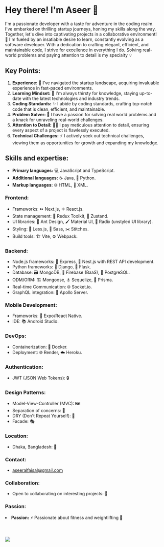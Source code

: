 <h1>Hey there! I'm Aseer <span>👋</span></h1>
<p>
  I'm a passionate developer with a taste for adventure in the coding realm. I've embarked on thrilling startup journeys, honing my skills along the way. Together, let's dive into captivating projects in a collaborative environment! <span>🚀</span> I'm fueled by an insatiable desire to learn, constantly evolving as a software developer. With a dedication to crafting elegant, efficient, and maintainable code, I strive for excellence in everything I do. Solving real-world problems and paying attention to detail is my specialty <span>💡</span>
</p>

<h2>Key Points:</h2>
<ol>
  <li>
    <strong>Experience:</strong> 🎯 I've navigated the startup landscape, acquiring invaluable experience in fast-paced environments.
  </li>
  <li>
    <strong>Learning Mindset:</strong> 🌱 I'm always thirsty for knowledge, staying up-to-date with the latest technologies and industry trends.
  </li>
  <li>
    <strong>Coding Standards:</strong> ✨ I abide by coding standards, crafting top-notch code that is clean, efficient, and maintainable.
  </li>
  <li>
    <strong>Problem Solver:</strong> 🎯 I have a passion for solving real world problems and a knack for unraveling real-world challenges.
  </li>
  <li>
    <strong>Attention to Detail:</strong> 🕵️‍♂️ I pay meticulous attention to detail, ensuring every aspect of a project is flawlessly executed.
  </li>
  <li>
    <strong>Technical Challenges:</strong> ⚡️ I actively seek out technical challenges, viewing them as opportunities for growth and expanding my knowledge.
  </li>
</ol>
<h2>Skills and expertise:</h2>
<ul>
  <li>
    <strong>Primary languages:</strong> 💻 JavaScript and TypeScript.
  </li>
  <li>
    <strong>Additional languages:</strong> ☕️ Java, 🐍 Python.
  </li>
  <li>
    <strong>Markup languages:</strong> 🌐 HTML, 📝 XML.
  </li>
</ul>
<h3>Frontend:</h3>
<ul>
  <li>
    Frameworks: ⏩ Next.js, ⚛️ React.js.
  </li>
  <li>
    State management: 🔄 Redux Toolkit, 🧩 Zustand.
  </li>
  <li>
    UI libraries: 🎨 Ant Design, 🖌️ Material UI, 🧱 Radix (unstyled UI library).
  </li>
  <li>
    Styling: 🎨 Less.js, 🎨 Sass, ✂️ Stitches.
  </li>
  <li>
    Build tools: 🏗️ Vite, ⚙️ Webpack.
  </li>
</ul>
<h3>Backend:</h3>
<ul>
  <li>
    Node.js frameworks: 🚂 Express, 🦅 Nest.js with REST API development.
  </li>
  <li>
    Python frameworks: 🐍 Django, 🍃 Flask.
  </li>
  <li>
    Database: 🗃️ MongoDB, 🏢 Firebase (BaaS), 🐘 PostgreSQL.
  </li>
  <li>
    ODM/ORM: 🏗️ Mongoose, ⚓ Sequelize, 🎨 Prisma.
  </li>
  <li>
    Real-time Communication: 🌐 Socket.io.
  </li>
  <li>
    GraphQL integration: 🚀 Apollo Server.
  </li>
</ul>
<h3>Mobile Development:</h3>
<ul>
  <li>
    Frameworks: 📱 Expo/React Native.
  </li>
  <li>
    IDE: 📚 Android Studio.
  </li>
</ul>
<h3>DevOps:</h3>
<ul>
  <li>
    Containerization: 🐳 Docker.
  </li>
  <li>
    Deployment: 🌐 Render, ☁️ Heroku.
  </li>
</ul>
<h3>Authentication:</h3>
<ul>
  <li>
    JWT (JSON Web Tokens): 🔒
  </li>
</ul>
<h3>Design Patterns:</h3>
<ul>
  <li>
    Model-View-Controller (MVC): 🖼️
  </li>
  <li>
    Separation of concerns: 🧩
  </li>
  <li>
    DRY (Don't Repeat Yourself): 🚱
  </li>
  <li>
    Facade: 🎭
  </li>
</ul>
<h3>Location:</h3>
<ul>
  <li>
    Dhaka, Bangladesh: 📍
  </li>
</ul>
<h3>Contact:</h3>
<ul>
  <li>
    <a href="mailto:aseeralfaisal@gmail.com">aseeralfaisal@gmail.com</a>
  </li>
</ul>
<h3>Collaboration:</h3>
<ul>
  <li>
    Open to collaborating on interesting projects: 🤝
  </li>
</ul>
<h3>Passion:</h3>
    <li>
      <strong>Passion:</strong> ⚡ Passionate about fitness and weightlifting 💪
    </li>
  </ul><br><br>
  
<a href="http://www.github.com/aseeralfaisal"><img src="https://github-readme-streak-stats.herokuapp.com/?user=aseeralfaisal&stroke=ffffff&background=181824&ring=6366f1&fire=6366f1&currStreakNum=ffffff&currStreakLabel=6366f1&sideNums=ffffff&sideLabels=ffffff&dates=ffffff&hide_border=true" /></a>

